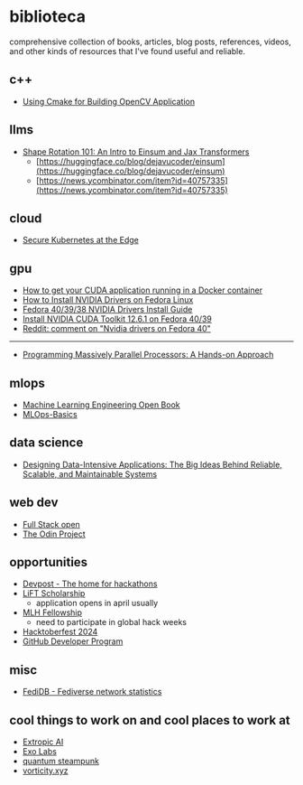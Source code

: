 # biblioteca
comprehensive collection of books, articles, blog posts, references, videos, and other kinds of resources that I've found useful and reliable.

## c++

- [Using Cmake for Building OpenCV Application](https://girishjoshi.io/post/using-cmake-for-building-opencv-application/)

## llms

- [Shape Rotation 101: An Intro to Einsum and Jax Transformers](https://sankalp.bearblog.dev/einsum-new/)
  - [https://huggingface.co/blog/dejavucoder/einsum](https://huggingface.co/blog/dejavucoder/einsum)
  - [https://news.ycombinator.com/item?id=40757335](https://news.ycombinator.com/item?id=40757335)
 
## cloud

- [Secure Kubernetes at the Edge](https://ubuntu.com/engage/secure-kubernetes-at-the-edge)

## gpu
- [How to get your CUDA application running in a Docker container](https://www.celantur.com/blog/run-cuda-in-docker-on-linux/)
- [How to Install NVIDIA Drivers on Fedora Linux](https://www.tecmint.com/install-nvidia-drivers-in-linux/)
- [Fedora 40/39/38 NVIDIA Drivers Install Guide](https://www.if-not-true-then-false.com/2015/fedora-nvidia-guide/#1-before-nvidia-drivers-installation)
- [Install NVIDIA CUDA Toolkit 12.6.1 on Fedora 40/39](https://www.if-not-true-then-false.com/2018/install-nvidia-cuda-toolkit-on-fedora/)
- [Reddit: comment on "Nvidia drivers on Fedora 40"](https://www.reddit.com/r/Fedora/comments/1buai1x/comment/kxroiks/?utm_source=share&utm_medium=web3x&utm_name=web3xcss&utm_term=1&utm_content=share_button)

---

- [Programming Massively Parallel Processors: A Hands-on Approach](https://www.amazon.com/dp/B0B2R8VT2W?ref_=cm_sw_r_cp_ud_dp_BF6T9VZFJH1GMDEXG91Q)

## mlops

- [Machine Learning Engineering Open Book](https://github.com/stas00/ml-engineering)
- [MLOps-Basics](https://github.com/graviraja/MLOps-Basics)

## data science

- [Designing Data-Intensive Applications: The Big Ideas Behind Reliable, Scalable, and Maintainable Systems](https://www.amazon.com/dp/1449373321?ref_=cm_sw_r_cp_ud_dp_SAZQ1NW67E3N3WERJV6E)

## web dev

- [Full Stack open](https://fullstackopen.com/en/)
- [The Odin Project](https://www.theodinproject.com/)

## opportunities

- [Devpost - The home for hackathons](https://devpost.com/)
- [LiFT Scholarship](https://www.linuxfoundation.org/about/lift-scholarships)
  - application opens in april usually
- [MLH Fellowship](https://fellowship.mlh.io/)
    - need to participate in global hack weeks
- [Hacktoberfest 2024](https://hacktoberfest.com/)
- [GitHub Developer Program](https://docs.github.com/en/get-started/exploring-integrations/github-developer-program)

## misc

- [FediDB - Fediverse network statistics](https://fedidb.org/)

## cool things to work on and cool places to work at

- [Extropic AI](https://www.extropic.ai/)
- [Exo Labs](https://exolabs.net/)
- [quantum steampunk](https://www.quantamagazine.org/can-thermodynamics-go-quantum-20240912/)
- [vorticity.xyz](https://vorticity.xyz/)
